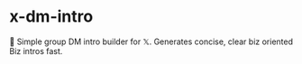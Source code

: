 # x-dm-intro
📝 Simple group DM intro builder for 𝕏. Generates concise, clear biz oriented Biz intros fast.
